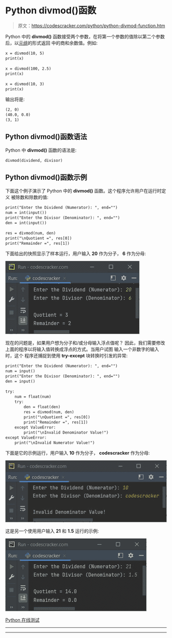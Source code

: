 # Python divmod()函数

> 原文：<https://codescracker.com/python/python-divmod-function.htm>

Python 中的 **divmod()** 函数接受两个参数，在将第一个参数的值除以第二个参数后，以[元组](/python/python-tuples.htm)的形式返回 中的商和余数值。例如:

```
x = divmod(10, 5)
print(x)

x = divmod(100, 2.5)
print(x)

x = divmod(10, 3)
print(x)
```

输出将是:

```
(2, 0)
(40.0, 0.0)
(3, 1)
```

## Python divmod()函数语法

Python 中 **divmod()** 函数的语法是:

```
divmod(dividend, divisor)
```

## Python divmod()函数示例

下面这个例子演示了 Python 中的 **divmod()** 函数。这个程序允许用户在运行时定义 被除数和除数的值:

```
print("Enter the Dividend (Numerator): ", end="")
num = int(input())
print("Enter the Divisor (Denominator): ", end="")
den = int(input())

res = divmod(num, den)
print("\nQuotient =", res[0])
print("Remainder =", res[1])
```

下面给出的快照显示了样本运行，用户输入 **20** 作为分子， **6** 作为分母:

![python divmod function](img/6076cc684ffdecfc872b55c503674099.png)

现在的问题是，如果用户想为分子和/或分母输入浮点值呢？
因此，我们需要修改上面的程序以将输入值转换成浮点的方式。当用户试图 输入一个非数字的输入时，这个 程序还捕捉到使用 **try-except** 块转换时引发的异常:

```
print("Enter the Dividend (Numerator): ", end="")
num = input()
print("Enter the Divisor (Denominator): ", end="")
den = input()

try:
    num = float(num)
    try:
        den = float(den)
        res = divmod(num, den)
        print("\nQuotient =", res[0])
        print("Remainder =", res[1])
    except ValueError:
        print("\nInvalid Denominator Value!")
except ValueError:
    print("\nInvalid Numerator Value!")
```

下面是它的示例运行，用户输入 **10** 作为分子， **codescracker** 作为分母:

![python divmod function example](img/1256d12bb15aae9c10c34f4f1b4f6d8a.png)

这是另一个使用用户输入 **21** 和 **1.5** 运行的示例:

![python divmod function program](img/bdc2b37d5edbff8f89aa35c74ee9dcdb.png)

[Python 在线测试](/exam/showtest.php?subid=10)

* * *

* * *
